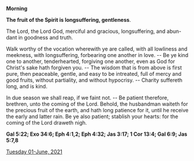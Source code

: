 **Morning**

**The fruit of the Spirit is longsuffering, gentleness**.
 
The Lord, the Lord God, merciful and gracious, longsuffering, and abun-dant in goodness and truth.
 
Walk worthy of the vocation wherewith ye are called, with all lowliness and meekness, with longsuffering, forbearing one another in love. -- Be ye kind one to another, tenderhearted, forgiving one another, even as God for Christ's sake hath forgiven you. -- The wisdom that is from above is first pure, then peaceable, gentle, and easy to be intreated, full of mercy and good fruits, without partiality, and without hypocrisy. -- Charity suffereth long, and is kind.
 
In due season we shall reap, if we faint not. -- Be patient therefore, brethren, unto the coming of the Lord. Behold, the husbandman waiteth for the precious fruit of the earth, and hath long patience for it, until he receive the early and latter rain. Be ye also patient; stablish your hearts: for the coming of the Lord draweth nigh.  

**Gal 5:22; Exo 34:6; Eph 4:1,2; Eph 4:32; Jas 3:17; 1 Cor 13:4; Gal 6:9; Jas 5:7,8**

[Tuesday 01-June, 2021](https://t.me/daily_light)
